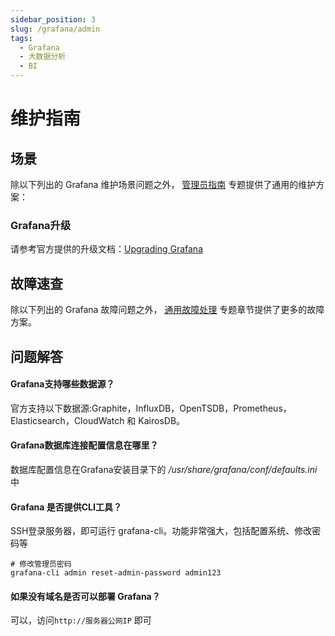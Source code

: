 ```yaml
---
sidebar_position: 3
slug: /grafana/admin
tags:
  - Grafana
  - 大数据分析
  - BI
---
```


# 维护指南

## 场景

除以下列出的 Grafana 维护场景问题之外， [管理员指南](../administrator) 专题提供了通用的维护方案：

### Grafana升级

请参考官方提供的升级文档：[Upgrading Grafana](https://grafana.com/docs/installation/upgrading/)

## 故障速查

除以下列出的 Grafana 故障问题之外， [通用故障处理](../troubleshooting) 专题章节提供了更多的故障方案。

## 问题解答

#### Grafana支持哪些数据源？

官方支持以下数据源:Graphite，InfluxDB，OpenTSDB，Prometheus，Elasticsearch，CloudWatch 和 KairosDB。

#### Grafana数据库连接配置信息在哪里？

数据库配置信息在Grafana安装目录下的 */usr/share/grafana/conf/defaults.ini* 中

#### Grafana 是否提供CLI工具？

SSH登录服务器，即可运行 grafana-cli。功能非常强大，包括配置系统、修改密码等
```
# 修改管理员密码
grafana-cli admin reset-admin-password admin123
```

#### 如果没有域名是否可以部署 Grafana？

可以，访问`http://服务器公网IP` 即可